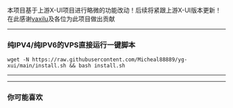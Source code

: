 本项目基于上游X-UI项目进行略微的功能改动！后续将紧跟上游X-UI版本更新！在此感谢[vaxilu](https://github.com/vaxilu/x-ui)及各位为此项目做出贡献

----------------------------------------------------------------------------------------------------------------------------------------------

### 纯IPV4/纯IPV6的VPS直接运行一键脚本

```
wget -N https://raw.githubusercontent.com/Micheal88889/yg-xui/main/install.sh && bash install.sh
```

--------------------------------------------------------------------------------------------------------------------------------------------------




---------------------------------------------------------------------------------------------------------------------------------------------------

### 你可能喜欢




